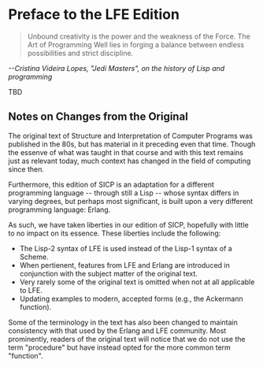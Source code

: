 # Preface to the LFE Edition

<blockquote>
Unbound creativity is the power and the weakness of the Force. The Art of Programming Well lies in forging a balance between endless possibilities and strict discipline.
</blockquote>

*--Cristina Videira Lopes, "Jedi Masters", on the history of Lisp and programming*

TBD


## Notes on Changes from the Original

The original text of Structure and Interpretation of Computer Programs was
published in the 80s, but has material in it preceding even that time. Though
the essenve of what was taught in that course and with this text remains just
as relevant today, much context has changed in the field of computing since
then.

Furthermore, this edition of SICP is an adaptation for a different programming
language -- through still a Lisp -- whose syntax differs in varying degrees,
but perhaps most significant, is built upon a very different programming
language: Erlang.

As such, we have taken liberties in our edition of SICP, hopefully with little
to no impact on its essence. These liberties include the following:

* The Lisp-2 syntax of LFE is used instead of the Lisp-1 syntax of a Scheme.
* When pertienent, features from LFE and Erlang are introduced in conjunction
  with the subject matter of the original text.
* Very rarely some of the original text is omitted when not at all applicable
  to LFE.
* Updating examples to modern, accepted forms (e.g., the Ackermann function).

Some of the terminology in the text has also been changed to maintain
consistency with that used by the Erlang and LFE community. Most prominently,
readers of the original text will notice that we do not use the term
"procedure" but have instead opted for the more common term "function".
